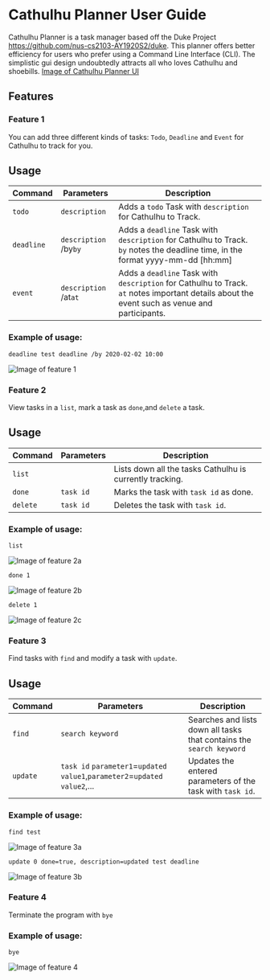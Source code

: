 # Cathulhu Planner User Guide
Cathulhu Planner is a task manager based off the Duke Project https://github.com/nus-cs2103-AY1920S2/duke.
This planner offers better efficiency for users who prefer using a Command Line Interface (CLI). The simplistic gui design undoubtedly attracts all who loves Cathulhu and shoebills. 
[Image of Cathulhu Planner UI](./Ui.png)

## Features 

### Feature 1 
You can add three different kinds of tasks: `Todo`, `Deadline` and `Event` for Cathulhu to track for you.

## Usage

Command | Parameters | Description
--------|------------|-------------
`todo`|`description`| Adds a `todo` Task with `description` for Cathulhu to Track.
`deadline`|`description` /by`by` | Adds a `deadline` Task with `description` for Cathulhu to Track. `by` notes the deadline time, in the format yyyy-mm-dd \[hh:mm\]
`event`|`description` /at`at` | Adds a `deadline` Task with `description` for Cathulhu to Track. `at` notes important details about the event such as venue and participants.


### Example of usage: 

`deadline test deadline /by 2020-02-02 10:00`

![Image of feature 1](./feature1.png)


### Feature 2
View tasks in a `list`, mark a task as `done`,and `delete` a task.

## Usage

Command | Parameters | Description
--------|------------|-------------
`list`|| Lists down all the tasks Cathulhu is currently tracking.
`done`|`task id`| Marks the task with `task id` as done. 
`delete`|`task id`| Deletes the task with `task id`.



### Example of usage: 
`list`

![Image of feature 2a](./feature2a.png)


`done 1`

![Image of feature 2b](./feature2b.png)

`delete 1`

![Image of feature 2c](./feature2c.png)

### Feature 3
Find tasks with `find` and modify a task with `update`.

## Usage

Command | Parameters | Description
--------|------------|-------------
`find`|`search keyword`|Searches and lists down all tasks that contains the `search keyword`
`update`|`task id` `parameter1`=`updated value1`,`parameter2`=`updated value2`,...  | Updates the entered parameters of the task with `task id`.



### Example of usage: 
`find test`

![Image of feature 3a](./feature3a.png)


`update 0 done=true, description=updated test deadline`

![Image of feature 3b](./feature3b.png)


### Feature 4
Terminate the program with `bye`

### Example of usage:
`bye`

![Image of feature 4](./feature4.png)